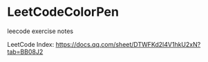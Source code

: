# LeetCodeColorPen
leecode exercise notes

LeetCode Index: https://docs.qq.com/sheet/DTWFKd2l4V1hkU2xN?tab=BB08J2